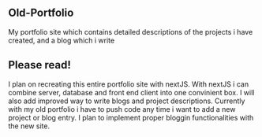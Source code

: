 ## Old-Portfolio
My portfolio site which contains detailed descriptions of the projects i have created, and a blog which i write

## Please read!
I plan on recreating this entire portfolio site with nextJS. With nextJS i can combine server, database and front end client into one convinient box.
I will also add improved way to write blogs and project descriptions. Currently with my old portfolio i have to push code any time i want to add a new project or blog entry.
I plan to implement proper bloggin functionalities with the new site.
